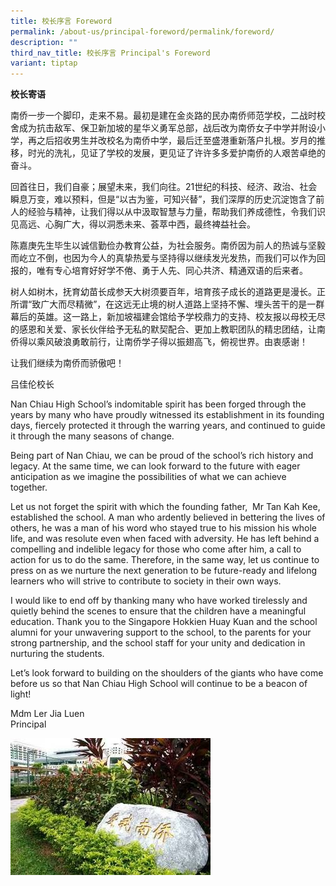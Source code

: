 ```yaml
---
title: 校长序言 Foreword
permalink: /about-us/principal-foreword/permalink/foreword/
description: ""
third_nav_title: 校长序言 Principal's Foreword
variant: tiptap
---
```

<!-- /\* Font Definitions \*/ @font-face {font-family:SimSun; panose-1:2 1 6 0 3 1 1 1 1 1; mso-font-alt:宋体; mso-font-charset:134; mso-generic-font-family:auto; mso-font-pitch:variable; mso-font-signature:3 680460288 22 0 262145 0;} @font-face {font-family:Latha; panose-1:2 0 4 0 0 0 0 0 0 0; mso-font-alt:Latha; mso-font-charset:0; mso-generic-font-family:swiss; mso-font-pitch:variable; mso-font-signature:1048579 0 0 0 1 0;} @font-face {font-family:"Cambria Math"; panose-1:2 4 5 3 5 4 6 3 2 4; mso-font-charset:0; mso-generic-font-family:roman; mso-font-pitch:variable; mso-font-signature:-536869121 1107305727 33554432 0 415 0;} @font-face {font-family:DengXian; panose-1:2 1 6 0 3 1 1 1 1 1; mso-font-alt:等线; mso-font-charset:134; mso-generic-font-family:auto; mso-font-pitch:variable; mso-font-signature:-1610612033 953122042 22 0 262159 0;} @font-face {font-family:Calibri; panose-1:2 15 5 2 2 2 4 3 2 4; mso-font-charset:0; mso-generic-font-family:swiss; mso-font-pitch:variable; mso-font-signature:-469750017 -1073732485 9 0 511 0;} @font-face {font-family:KaiTi; panose-1:2 1 6 9 6 1 1 1 1 1; mso-font-alt:楷体; mso-font-charset:134; mso-generic-font-family:modern; mso-font-pitch:fixed; mso-font-signature:-2147482945 953122042 22 0 262145 0;} @font-face {font-family:"\\@SimSun"; panose-1:2 1 6 0 3 1 1 1 1 1; mso-font-charset:134; mso-generic-font-family:auto; mso-font-pitch:variable; mso-font-signature:3 680460288 22 0 262145 0;} @font-face {font-family:"\\@DengXian"; panose-1:2 1 6 0 3 1 1 1 1 1; mso-font-charset:134; mso-generic-font-family:auto; mso-font-pitch:variable; mso-font-signature:-1610612033 953122042 22 0 262159 0;} @font-face {font-family:"\\@KaiTi"; mso-font-charset:134; mso-generic-font-family:modern; mso-font-pitch:fixed; mso-font-signature:-2147482945 953122042 22 0 262145 0;} /\* Style Definitions \*/ p.MsoNormal, li.MsoNormal, div.MsoNormal {mso-style-unhide:no; mso-style-qformat:yes; mso-style-parent:""; margin-top:0in; margin-right:0in; margin-bottom:8.0pt; margin-left:0in; line-height:107%; mso-pagination:widow-orphan; font-size:11.0pt; font-family:"Calibri",sans-serif; mso-ascii-font-family:Calibri; mso-ascii-theme-font:minor-latin; mso-fareast-font-family:DengXian; mso-fareast-theme-font:minor-fareast; mso-hansi-font-family:Calibri; mso-hansi-theme-font:minor-latin; mso-bidi-font-family:Latha; mso-bidi-theme-font:minor-bidi; mso-bidi-language:AR-SA;} p.MsoNoSpacing, li.MsoNoSpacing, div.MsoNoSpacing {mso-style-priority:1; mso-style-unhide:no; mso-style-qformat:yes; margin:0in; mso-pagination:widow-orphan; font-size:11.0pt; font-family:"Calibri",sans-serif; mso-fareast-font-family:SimSun; mso-bidi-language:AR-SA;} .MsoChpDefault {mso-style-type:export-only; mso-default-props:yes; font-family:"Calibri",sans-serif; mso-ascii-font-family:Calibri; mso-ascii-theme-font:minor-latin; mso-fareast-font-family:DengXian; mso-fareast-theme-font:minor-fareast; mso-hansi-font-family:Calibri; mso-hansi-theme-font:minor-latin; mso-bidi-font-family:Latha; mso-bidi-theme-font:minor-bidi; mso-bidi-language:AR-SA;} .MsoPapDefault {mso-style-type:export-only; margin-bottom:8.0pt; line-height:107%;} @page WordSection1 {size:8.5in 11.0in; margin:1.0in 1.0in 1.0in 1.0in; mso-header-margin:.5in; mso-footer-margin:.5in; mso-paper-source:0;} div.WordSection1 {page:WordSection1;} -->

**校长寄语**

南侨一步一个脚印，走来不易。最初是建在金炎路的民办南侨师范学校，二战时校舍成为抗击敌军、保卫新加坡的星华义勇军总部，战后改为南侨女子中学并附设小学，再之后招收男生并改校名为南侨中学，最后迁至盛港重新落户扎根。岁月的推移，时光的洗礼，见证了学校的发展，更见证了许许多多爱护南侨的人艰苦卓绝的奋斗。

回首往日，我们自豪；展望未来，我们向往。21世纪的科技、经济、政治、社会瞬息万变，难以预料，但是“以古为鉴，可知兴替”，我们深厚的历史沉淀饱含了前人的经验与精神，让我们得以从中汲取智慧与力量，帮助我们养成德性，令我们识见高远、心胸广大，得以洞悉未来、荟萃中西，最终裨益社会。

陈嘉庚先生毕生以诚信勤俭办教育公益，为社会服务。南侨因为前人的热诚与坚毅而屹立不倒，也因为今人的真挚热爱与坚持得以继续发光发热，而我们可以作为回报的，唯有专心培育好好学不倦、勇于人先、同心共济、精通双语的后来者。

树人如树木，抚育幼苗长成参天大树须要百年，培育孩子成长的道路更是漫长。正所谓“致广大而尽精微”，在这远无止境的树人道路上坚持不懈、埋头苦干的是一群幕后的英雄。这一路上，新加坡福建会馆给予学校鼎力的支持、校友报以母校无尽的感恩和关爱、家长伙伴给予无私的默契配合、更加上教职团队的精忠团结，让南侨得以乘风破浪勇敢前行，让南侨学子得以振翅高飞，俯视世界。由衷感谢！

让我们继续为南侨而骄傲吧！

吕佳伦校长

Nan Chiau High School’s indomitable spirit has been forged through the years by many who have proudly witnessed its establishment in its founding days, fiercely protected it through the warring years, and continued to guide it through the many seasons of change.&nbsp;&nbsp;&nbsp;

Being part of Nan Chiau, we can be proud of the school’s rich history and legacy. At the same time, we can look forward to the future with eager anticipation as we imagine the possibilities of what we can achieve together.

Let us not forget the spirit with which the founding father,&nbsp; Mr Tan Kah Kee, established the school. A man who ardently believed in bettering the lives of others, he was a man of his word who stayed true to his mission his whole life, and was resolute even when faced with adversity. He has left behind a compelling and indelible legacy for those who come after him, a call to action for us to do the same. Therefore, in the same way, let us continue to press on as we nurture the next generation to be future-ready and lifelong learners who will strive to contribute to society in their own ways.

I would like to end off by thanking many who have worked tirelessly and quietly behind the scenes to ensure that the children have a meaningful education. Thank you to the Singapore Hokkien Huay Kuan and the school alumni for your unwavering support to the school, to the parents for your strong partnership, and the school staff for your unity and dedication in nurturing the students.

Let’s look forward to building on the shoulders of the giants who have come before us so that Nan Chiau High School will continue to be a beacon of light!

Mdm Ler Jia Luen <br>
Principal

![Ai Wo Nan Chiau](/images/Ai%20Wo%20Nan%20Chiau.jpg)